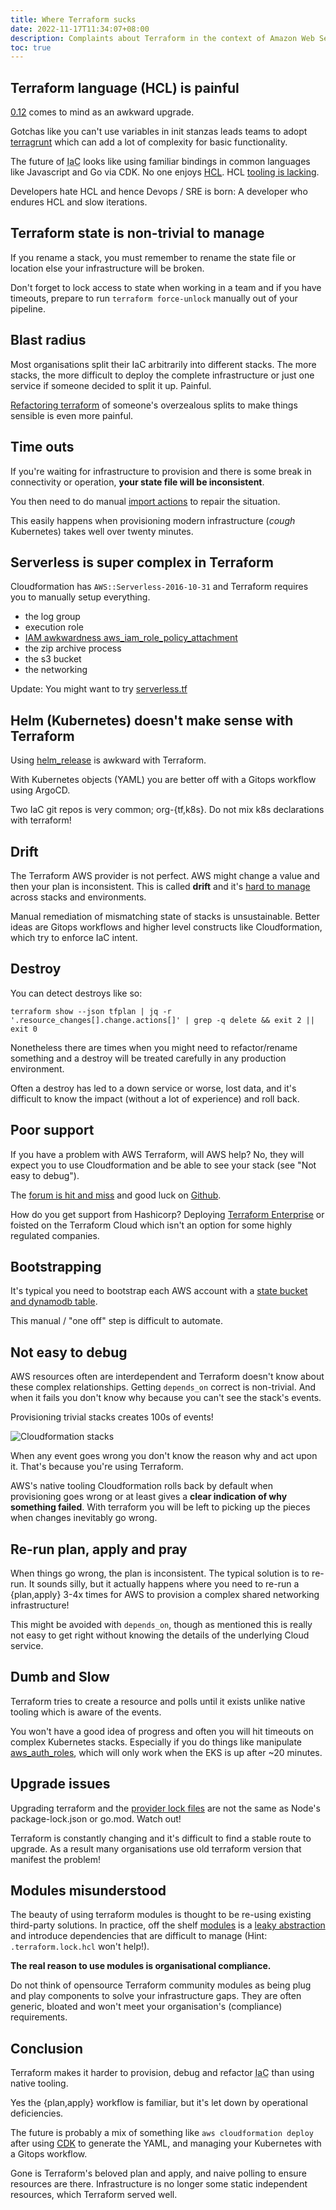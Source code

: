 ```yaml
---
title: Where Terraform sucks
date: 2022-11-17T11:34:07+08:00
description: Complaints about Terraform in the context of Amazon Web Services
toc: true
---
```


## Terraform language (HCL) is painful

[0.12](https://www.hashicorp.com/blog/announcing-terraform-0-12) comes to mind as an awkward upgrade.

Gotchas like you can't use variables in init stanzas leads teams to
adopt [terragrunt](https://terragrunt.gruntwork.io/) which can add a lot of
complexity for basic functionality.

The future of <abbr title="Infrastruture as Code">IaC</abbr> looks like using
familiar bindings in common languages like Javascript and Go via CDK. No one
enjoys [HCL](https://github.com/hashicorp/hcl/blob/main/hclsyntax/spec.md). HCL
[tooling is
lacking](https://stackoverflow.com/questions/74124530/how-do-i-rewrite-terraform-hcl-without-regex).

Developers hate HCL and hence Devops / SRE is born: A developer who endures HCL
and slow iterations.

## Terraform state is non-trivial to manage

If you rename a stack, you must remember to rename the state file or location
else your infrastructure will be broken.

Don't forget to lock access to state when working in a team and if you have
timeouts, prepare to run `terraform force-unlock` manually out of your pipeline.

## Blast radius

Most organisations split their IaC arbitrarily into different stacks. The more
stacks, the more difficult to deploy the complete infrastructure or just one
service if someone decided to split it up. Painful.

[Refactoring
terraform](https://developer.hashicorp.com/terraform/language/modules/develop/refactoring)
of someone's overzealous splits to make things sensible is even more painful.

## Time outs

If you're waiting for infrastructure to provision and there is some break in
connectivity or operation, **your state file will be inconsistent**.

You then need to do manual [import actions](/tips/cloud/2022/Terraform-Import/)
to repair the situation.

This easily happens when provisioning modern infrastructure (_cough_
Kubernetes) takes well over twenty minutes.

## Serverless is super complex in Terraform

Cloudformation has `AWS::Serverless-2016-10-31` and Terraform requires you to
manually setup everything.

- the log group
- execution role
- [IAM awkwardness aws_iam_role_policy_attachment](/tips/cloud/2022/Terraform-a-role/)
- the zip archive process
- the s3 bucket
- the networking

Update: You might want to try [serverless.tf](https://www.reddit.com/r/Terraform/comments/yxmmdf/where_terraform_sucks/iwq4z7y/)

## Helm (Kubernetes) doesn't make sense with Terraform

Using [helm_release](https://registry.terraform.io/providers/hashicorp/helm/latest/docs/resources/release) is awkward with Terraform.

With Kubernetes objects (YAML) you are better off with a Gitops workflow using
ArgoCD.

Two IaC git repos is very common; org-{tf,k8s}. Do not mix k8s declarations with terraform!

## Drift

The Terraform AWS provider is not perfect. AWS might change a value and then
your plan is inconsistent. This is called **drift** and it's [hard to manage](https://www.youtube.com/watch?v=Jh3pjr0uqWc) across stacks and environments.

Manual remediation of mismatching state of stacks is unsustainable. Better ideas are Gitops workflows and higher level constructs like Cloudformation, which try to enforce IaC intent.

## Destroy

You can detect destroys like so:

    terraform show --json tfplan | jq -r '.resource_changes[].change.actions[]' | grep -q delete && exit 2 || exit 0

Nonetheless there are times when you might need to refactor/rename something and
a destroy will be treated carefully in any production environment.

Often a destroy has led to a down service or worse, lost data, and it's
difficult to know the impact (without a lot of experience) and roll back.

## Poor support

If you have a problem with AWS Terraform, will AWS help? No, they will expect
you to use Cloudformation and be able to see your stack (see "Not easy to debug").

The [forum is hit and miss](https://discuss.hashicorp.com/) and good luck on [Github](https://github.com/hashicorp/terraform-provider-aws/issues).

How do you get support from Hashicorp? Deploying [Terraform Enterprise](https://developer.hashicorp.com/terraform/enterprise) or foisted on the Terraform Cloud which isn't an option for some highly regulated companies.

## Bootstrapping

It's typical you need to bootstrap each AWS account with a [state bucket and
dynamodb table](https://gist.github.com/4fa171067e0b9ec909afba29a56ede6a).

This manual / "one off" step is difficult to automate.

## Not easy to debug

AWS resources often are interdependent and Terraform doesn't know about these
complex relationships. Getting `depends_on` correct is non-trivial. And when it
fails you don't know why because you can't see the stack's events.

Provisioning trivial stacks creates 100s of events!

<img src="https://i.imgur.com/wbV3q5J.png" alt="Cloudformation stacks">

When any event goes wrong you don't know the reason why and act upon it. That's
because you're using Terraform.

AWS's native tooling Cloudformation rolls back by default when provisioning goes
wrong or at least gives a **clear indication of why something failed**. With terraform you will be left to picking up the pieces when changes
inevitably go wrong.

## Re-run plan, apply and pray

When things go wrong, the plan is inconsistent. The typical solution is to
re-run. It sounds silly, but it actually happens where you need to re-run a
{plan,apply} 3-4x times for AWS to provision a complex shared networking
infrastructure!

This might be avoided with `depends_on`, though as mentioned this is really not
easy to get right without knowing the details of the underlying Cloud service.

## Dumb and Slow

Terraform tries to create a resource and polls until it exists unlike native
tooling which is aware of the events.

You won't have a good idea of progress and often you will hit timeouts on
complex Kubernetes stacks. Especially if you do things like manipulate
[aws_auth_roles](https://registry.terraform.io/modules/terraform-aws-modules/eks/aws/latest),
which will only work when the EKS is up after ~20 minutes.

## Upgrade issues

Upgrading terraform and the [provider lock
files](https://stackoverflow.com/questions/73970738/terraform-does-not-match-any-of-the-checksums-recorded-in-the-dependency-lock-fi)
are not the same as Node's package-lock.json or go.mod. Watch out!

Terraform is constantly changing and it's difficult to find a stable route to
upgrade. As a result many organisations use old terraform version that manifest the
problem!

## Modules misunderstood

The beauty of using terraform modules is thought to be re-using existing
third-party solutions. In practice, off the shelf
[modules](https://registry.terraform.io/) is a [leaky
abstraction](https://en.wikipedia.org/wiki/Leaky_abstraction) and introduce
dependencies that are difficult to manage (Hint: `.terraform.lock.hcl` won't help!).

**The real reason to use modules is organisational compliance.**

Do not think of opensource Terraform community modules as being plug and play
components to solve your infrastructure gaps. They are often generic, bloated
and won't meet your organisation's (compliance) requirements.

## Conclusion

Terraform makes it harder to provision, debug and refactor <abbr
title="Infrastruture as Code">IaC</abbr> than using native tooling.

Yes the {plan,apply} workflow is familiar, but it's let down by operational
deficiencies.

The future is probably a mix of something like `aws cloudformation deploy`
after using [CDK](https://aws.amazon.com/cdk/) to generate the YAML, and
managing your Kubernetes with a Gitops workflow.

Gone is Terraform's beloved plan and apply, and naive polling to ensure
resources are there. Infrastructure is no longer some static
independent resources, which Terraform served well.
